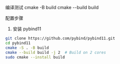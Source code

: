 编译测试
cmake -B build
cmake --build build

配置步骤
1. 安装 pybind11
```bash
git clone https://github.com/pybind/pybind11.git
cd pybind11
cmake -S . -B build
cmake --build build -j 2  # Build on 2 cores
sudo cmake --install build
```
